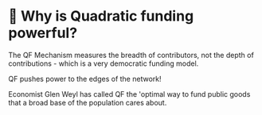 # 🤖 Why is Quadratic funding powerful?

The QF Mechanism measures the breadth of contributors, not the depth of contributions - which is a very democratic funding model.

QF pushes power to the edges of the network!

Economist Glen Weyl has called QF the 'optimal way to fund public goods that a broad base of the population cares about.
